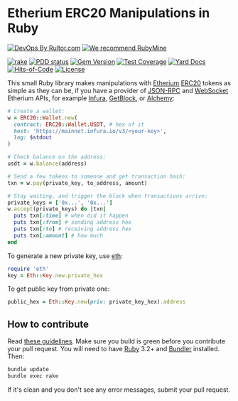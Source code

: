 # Etherium ERC20 Manipulations in Ruby

[![DevOps By Rultor.com](http://www.rultor.com/b/yegor256/erc20)](http://www.rultor.com/p/yegor256/erc20)
[![We recommend RubyMine](https://www.elegantobjects.org/rubymine.svg)](https://www.jetbrains.com/ruby/)

[![rake](https://github.com/yegor256/erc20/actions/workflows/rake.yml/badge.svg)](https://github.com/yegor256/erc20/actions/workflows/rake.yml)
[![PDD status](http://www.0pdd.com/svg?name=yegor256/erc20)](http://www.0pdd.com/p?name=yegor256/erc20)
[![Gem Version](https://badge.fury.io/rb/erc20.svg)](http://badge.fury.io/rb/erc20)
[![Test Coverage](https://img.shields.io/codecov/c/github/yegor256/erc20.svg)](https://codecov.io/github/yegor256/erc20?branch=master)
[![Yard Docs](http://img.shields.io/badge/yard-docs-blue.svg)](http://rubydoc.info/github/yegor256/erc20/master/frames)
[![Hits-of-Code](https://hitsofcode.com/github/yegor256/erc20)](https://hitsofcode.com/view/github/yegor256/erc20)
[![License](https://img.shields.io/badge/license-MIT-green.svg)](https://github.com/yegor256/erc20/blob/master/LICENSE.txt)

This small Ruby library makes manipulations with [Etherium] [ERC20] tokens
as simple as they can be, if you have a provider of
[JSON-RPC] and [WebSocket] Etherium APIs, for example
[Infura], [GetBlock], or [Alchemy]:

```ruby
# Create a wallet:
w = ERC20::Wallet.new(
  contract: ERC20::Wallet.USDT, # hex of it
  host: 'https://mainnet.infura.io/v3/<your-key>',
  log: $stdout
)

# Check balance on the address:
usdt = w.balance(address)

# Send a few tokens to someone and get transaction hash:
txn = w.pay(private_key, to_address, amount)

# Stay waiting, and trigger the block when transactions arrive:
private_keys = ['0x...', '0x...']
w.accept(private_keys) do |txn|
  puts txn[:time] # when did it happen
  puts txn[:from] # sending address hex
  puts txn[:to] # receiving address hex
  puts txn[:amount] # how much
end
```

To generate a new private key, use [eth](https://rubygems.org/gems/eth):

```ruby
require 'eth'
key = Eth::Key.new.private_hex
```

To get public key from private one:

```ruby
public_hex = Eth::Key.new(priv: private_key_hex).address
```

## How to contribute

Read
[these guidelines](https://www.yegor256.com/2014/04/15/github-guidelines.html).
Make sure you build is green before you contribute
your pull request. You will need to have
[Ruby](https://www.ruby-lang.org/en/) 3.2+ and
[Bundler](https://bundler.io/) installed. Then:

```bash
bundle update
bundle exec rake
```

If it's clean and you don't see any error messages, submit your pull request.

[Etherium]: https://en.wikipedia.org/wiki/Ethereum
[ERC20]: https://ethereum.org/en/developers/docs/standards/tokens/erc-20/
[JSON-RPC]: https://ethereum.org/en/developers/docs/apis/json-rpc/
[Websocket]: https://ethereum.org/en/developers/tutorials/using-websockets/
[Infura]: https://infura.io/
[Alchemy]: https://alchemy.com/
[GetBlock]: https://getblock.io/
